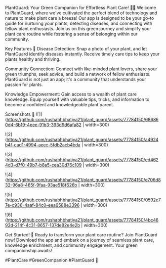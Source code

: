 PlantGuard: Your Green Companion for Effortless Plant Care! 🌱📱
Welcome to PlantGuard, where we've cultivated the perfect blend of technology and nature to make plant care a breeze! Our app is designed to be your go-to guide for nurturing your plants, detecting diseases, and connecting with fellow plant enthusiasts. Join us on this green journey and simplify your plant care routine while fostering a sense of belonging within our community.

Key Features 🌿
Disease Detection: Snap a photo of your plant, and let PlantGuard identify diseases instantly. Receive timely care tips to keep your plants healthy and thriving.

Community Connection: Connect with like-minded plant lovers, share your green triumphs, seek advice, and build a network of fellow enthusiasts. PlantGuard is not just an app; it's a community that understands your passion for plants.

Knowledge Empowerment: Gain access to a wealth of plant care knowledge. Equip yourself with valuable tips, tricks, and information to become a confident and knowledgeable plant parent.

Screenshots 📸
![1](https://github.com/rushabhbhatiya21/plant_guard/assets/77784150/686860d4-6b19-4eee-91b3-393d9d6afa82 | width=300)

![2](https://github.com/rushabhbhatiya21/plant_guard/assets/77784150/a4924b4f-cad1-4994-aeec-5fdb2acb4bda | width=300)

![3](https://github.com/rushabhbhatiya21/plant_guard/assets/77784150/ed4624d3-d7f0-49b7-b8a5-cea30d76c109 | width=300)

![4](https://github.com/rushabhbhatiya21/plant_guard/assets/77784150/e706d832-96a8-465f-9faa-93ae518f626b | width=300)

![5](https://github.com/rushabhbhatiya21/plant_guard/assets/77784150/0592e77e-c936-4aaf-84c0-eea6588e3396 | width=300)

![6](https://github.com/rushabhbhatiya21/plant_guard/assets/77784150/4bc4892d-214f-4c31-8657-137de82e4e2b | width=300)

Get Started! 🚀
Ready to transform your plant care routine? Join PlantGuard now! Download the app and embark on a journey of seamless plant care, knowledge enrichment, and community engagement. Your green companionship awaits!

#PlantCare #GreenCompanion #PlantGuard 🌱





